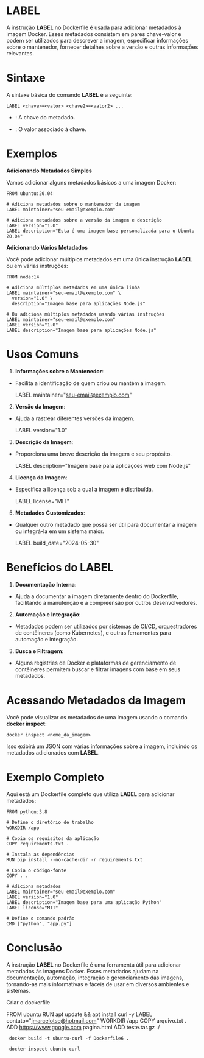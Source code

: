 # LABEL

A instrução **LABEL** no Dockerfile é usada para adicionar metadados à imagem Docker. Esses metadados consistem em pares chave-valor e podem ser utilizados para descrever a imagem, especificar informações sobre o mantenedor, fornecer detalhes sobre a versão e outras informações relevantes.

# Sintaxe

A sintaxe básica do comando **LABEL** é a seguinte:

    LABEL <chave>=<valor> <chave2>=<valor2> ...

 - <chave>: A chave do metadado.

 - <valor>: O valor associado à chave.

# Exemplos

**Adicionando Metadados Simples**

Vamos adicionar alguns metadados básicos a uma imagem Docker:

    FROM ubuntu:20.04

    # Adiciona metadados sobre o mantenedor da imagem
    LABEL maintainer="seu-email@exemplo.com"

    # Adiciona metadados sobre a versão da imagem e descrição
    LABEL version="1.0"
    LABEL description="Esta é uma imagem base personalizada para o Ubuntu 20.04"

**Adicionando Vários Metadados**

Você pode adicionar múltiplos metadados em uma única instrução **LABEL** ou em várias instruções:

    FROM node:14

    # Adiciona múltiplos metadados em uma única linha
    LABEL maintainer="seu-email@exemplo.com" \
      version="1.0" \
      description="Imagem base para aplicações Node.js"

    # Ou adiciona múltiplos metadados usando várias instruções
    LABEL maintainer="seu-email@exemplo.com"
    LABEL version="1.0"
    LABEL description="Imagem base para aplicações Node.js"

# Usos Comuns

1. **Informações sobre o Mantenedor**:

 - Facilita a identificação de quem criou ou mantém a imagem.

    LABEL maintainer="seu-email@exemplo.com"

2. **Versão da Imagem**:

 - Ajuda a rastrear diferentes versões da imagem.

    LABEL version="1.0"

3. **Descrição da Imagem**:

 - Proporciona uma breve descrição da imagem e seu propósito.

    LABEL description="Imagem base para aplicações web com Node.js"

4. **Licença da Imagem**:

 - Especifica a licença sob a qual a imagem é distribuída.

    LABEL license="MIT"

5. **Metadados Customizados**:

 - Qualquer outro metadado que possa ser útil para documentar a imagem ou integrá-la em um sistema maior.

    LABEL build_date="2024-05-30"

# Benefícios do LABEL

1. **Documentação Interna**:

 - Ajuda a documentar a imagem diretamente dentro do Dockerfile, facilitando a manutenção e a compreensão por outros desenvolvedores.

2. **Automação e Integração**:

 - Metadados podem ser utilizados por sistemas de CI/CD, orquestradores de contêineres (como Kubernetes), e outras ferramentas para automação e integração.

3. **Busca e Filtragem**:

 - Alguns registries de Docker e plataformas de gerenciamento de contêineres permitem buscar e filtrar imagens com base em seus metadados.

# Acessando Metadados da Imagem

Você pode visualizar os metadados de uma imagem usando o comando **docker inspect**:

    docker inspect <nome_da_imagem>

Isso exibirá um JSON com várias informações sobre a imagem, incluindo os metadados adicionados com **LABEL**.

# Exemplo Completo

Aqui está um Dockerfile completo que utiliza **LABEL** para adicionar metadados:

    FROM python:3.8

    # Define o diretório de trabalho
    WORKDIR /app

    # Copia os requisitos da aplicação
    COPY requirements.txt .

    # Instala as dependências
    RUN pip install --no-cache-dir -r requirements.txt

    # Copia o código-fonte
    COPY . .

    # Adiciona metadados
    LABEL maintainer="seu-email@exemplo.com"
    LABEL version="1.0"
    LABEL description="Imagem base para uma aplicação Python"
    LABEL license="MIT"

    # Define o comando padrão
    CMD ["python", "app.py"]

# Conclusão

A instrução **LABEL** no Dockerfile é uma ferramenta útil para adicionar metadados às imagens Docker. Esses metadados ajudam na documentação, automação, integração e gerenciamento das imagens, tornando-as mais informativas e fáceis de usar em diversos ambientes e sistemas.

Criar o dockerfile

FROM ubuntu
RUN apt update && apt install curl -y
LABEL contato="jmarcelotse@hotmail.com"
WORKDIR /app
COPY arquivo.txt .
ADD https://www.google.com pagina.html
ADD teste.tar.gz ./

     docker build -t ubuntu-curl -f Dockerfile6 .

     docker inspect ubuntu-curl